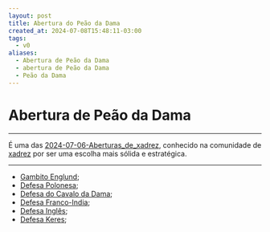 ```yaml
---
layout: post
title: Abertura do Peão da Dama
created_at: 2024-07-08T15:48:11-03:00
tags:
  - v0
aliases:
  - Abertura de Peão da Dama
  - abertura de Peão da Dama
  - Peão da Dama
---
```

# Abertura de Peão da Dama
---


É uma das [2024-07-06-Aberturas_de_xadrez](_draft/2024/07/2024-07-06-Aberturas_de_xadrez.md), conhecido na comunidade de [xadrez](api/2024/07/2024-07-06-Xadrez.md) por ser uma escolha mais sólida e estratégica.

---


- [Gambito Englund](Gambito%20Englund.md);
- [Defesa Polonesa](Defesa%20Polonesa);
- [Defesa do Cavalo da Dama](Defesa%20do%20Cavalo%20da%20Dama);
- [Defesa Franco-India](Defesa%20Franco-India);
- [Defesa Inglês](Defesa%20Inglês);
- [Defesa Keres](Defesa%20Keres);